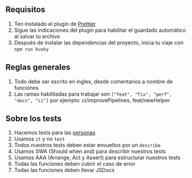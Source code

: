 ## Requisitos

1. Ten instalado el plugin de [Prettier](https://marketplace.visualstudio.com/items?itemName=esbenp.prettier-vscodes)
2. Sigue las indicaciones del plugin para habilitar el guardado automático al salvar tu archivo
3. Después de instalar las dependencias del proyecto, inicia tu viaje con `npm run husky`

## Reglas generales

1. Todo debe ser escrito en ingles, desde comentarios a nombre de funciones
2. Las ramas habilitadas para trabajar son `["feat", "fix", "perf", "docs", "ci"]` por ejemplo: ci/improvePipelines, feat/newHelper

## Sobre los tests

1. Hacemos tests para las [personas](https://97cosas.com/programador/escribe-pruebas-para-personas.html)
2. Usamos `it` y no `test`
3. Todos nuestros tests deben estar envueltos por un `describe`
4. Usamos SWA (Should when and) para describir nuestros tests
5. Usamos AAA (Arrange, Act y Assert) para estructurar nuestros tests
6. Todas las funciones deben cubrir el caso de error
7. Todas las funciones deben llevar JSDocs
